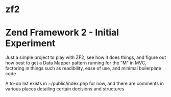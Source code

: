 zf2
===

Zend Framework 2 - Initial Experiment
=====================================

Just a simple project to play with ZF2, see how it does things, and figure out how best to get a Data Mapper pattern running for the "M" in MVC, factoring in things such as readibility, ease of use, and minimal boilerplate code

A to-do list exists in ~/public/index.php for now, and there are comments in various places detailing certain decisions and structures